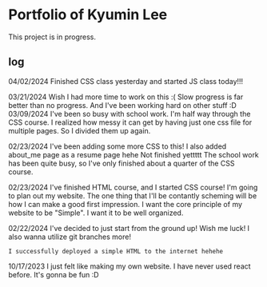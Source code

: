 # Portfolio of Kyumin Lee

This project is in progress.

## log

04/02/2024
	Finished CSS class yesterday and started JS class today!!!

03/21/2024
	Wish I had more time to work on this :(
	Slow progress is far better than no progress.
	And I've been working hard on other stuff :D
03/09/2024
	I've been so busy with school work. I'm half way through the CSS course.
	I realized how messy it can get by having just one css file for multiple pages. So I divided them up again.

02/23/2024
	I've been adding some more CSS to this!
	I also added about_me page as a resume page hehe
	Not finished yettttt
	The school work has been quite busy, so I've only finished about a quarter of the CSS course.

02/23/2024
	I've finished HTML course, and I started CSS course!
	I'm going to plan out my website.
	The one thing that I'll be contantly scheming will be how I can make a good first impression.
	I want the core principle of my website to be "Simple". I want it to be well organized.

02/22/2024
	I've decided to just start from the ground up!
	Wish me luck!
	I also wanna utilize git branches more!
	
	I successfully deployed a simple HTML to the internet hehehe

10/17/2023
	I just felt like making my own website.
	I have never used react before.
	It's gonna be fun :D

